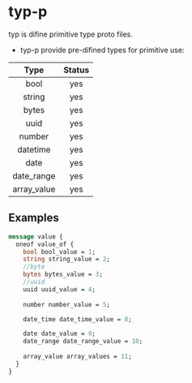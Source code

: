 # typ-p

typ is difine primitive type proto files.


- typ-p provide pre-difined types for primitive use:

| Type | Status |
|:----:|:------:|
| bool | yes |
| string | yes |
| bytes | yes |
| uuid  | yes |
| number | yes |
| datetime | yes |
| date | yes |
| date_range | yes |
| array_value | yes |



## Examples

```proto
message value {
  oneof value_of {
    bool bool_value = 1;
    string string_value = 2;
    //byte
    bytes bytes_value = 3;
    //uuid
    uuid uuid_value = 4;
    
    number number_value = 5;

    date_time date_time_value = 8;

    date date_value = 9;
    date_range date_range_value = 10;
    
    array_value array_values = 11;
  }
}
```


